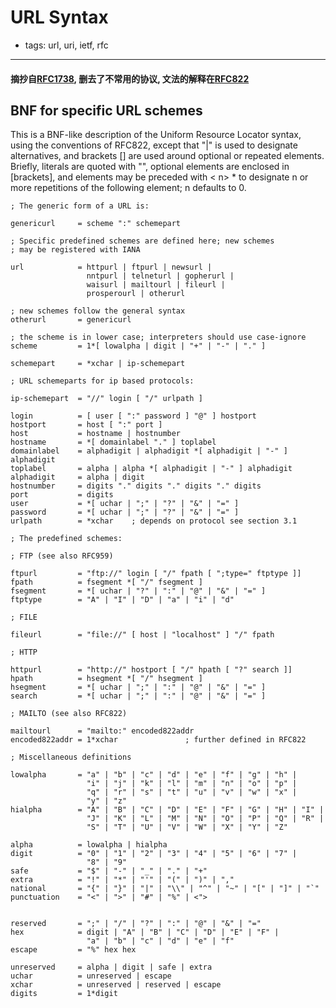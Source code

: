 # URL Syntax

- tags: url, uri, ietf, rfc

------

#### 摘抄自[RFC1738](http://www.ietf.org/rfc/rfc1738.txt), 删去了不常用的协议, 文法的解释在[RFC822](http://www.ietf.org/rfc/rfc822.txt)

## BNF for specific URL schemes

   This is a BNF-like description of the Uniform Resource Locator
   syntax, using the conventions of RFC822, except that "|" is used to
   designate alternatives, and brackets \[\] are used around optional or
   repeated elements. Briefly, literals are quoted with "", optional
   elements are enclosed in \[brackets\], and elements may be preceded
   with < n> * to designate n or more repetitions of the following
   element; n defaults to 0.


    ; The generic form of a URL is:

    genericurl     = scheme ":" schemepart

    ; Specific predefined schemes are defined here; new schemes
    ; may be registered with IANA

    url            = httpurl | ftpurl | newsurl |
                     nntpurl | telneturl | gopherurl |
                     waisurl | mailtourl | fileurl |
                     prosperourl | otherurl

    ; new schemes follow the general syntax
    otherurl       = genericurl

    ; the scheme is in lower case; interpreters should use case-ignore
    scheme         = 1*[ lowalpha | digit | "+" | "-" | "." ]

    schemepart     = *xchar | ip-schemepart

    ; URL schemeparts for ip based protocols:

    ip-schemepart  = "//" login [ "/" urlpath ]

    login          = [ user [ ":" password ] "@" ] hostport
    hostport       = host [ ":" port ]
    host           = hostname | hostnumber
    hostname       = *[ domainlabel "." ] toplabel
    domainlabel    = alphadigit | alphadigit *[ alphadigit | "-" ] alphadigit
    toplabel       = alpha | alpha *[ alphadigit | "-" ] alphadigit
    alphadigit     = alpha | digit
    hostnumber     = digits "." digits "." digits "." digits
    port           = digits
    user           = *[ uchar | ";" | "?" | "&" | "=" ]
    password       = *[ uchar | ";" | "?" | "&" | "=" ]
    urlpath        = *xchar    ; depends on protocol see section 3.1

    ; The predefined schemes:

    ; FTP (see also RFC959)

    ftpurl         = "ftp://" login [ "/" fpath [ ";type=" ftptype ]]
    fpath          = fsegment *[ "/" fsegment ]
    fsegment       = *[ uchar | "?" | ":" | "@" | "&" | "=" ]
    ftptype        = "A" | "I" | "D" | "a" | "i" | "d"

    ; FILE

    fileurl        = "file://" [ host | "localhost" ] "/" fpath

    ; HTTP

    httpurl        = "http://" hostport [ "/" hpath [ "?" search ]]
    hpath          = hsegment *[ "/" hsegment ]
    hsegment       = *[ uchar | ";" | ":" | "@" | "&" | "=" ]
    search         = *[ uchar | ";" | ":" | "@" | "&" | "=" ]

    ; MAILTO (see also RFC822)

    mailtourl      = "mailto:" encoded822addr
    encoded822addr = 1*xchar               ; further defined in RFC822

    ; Miscellaneous definitions

    lowalpha       = "a" | "b" | "c" | "d" | "e" | "f" | "g" | "h" |
                     "i" | "j" | "k" | "l" | "m" | "n" | "o" | "p" |
                     "q" | "r" | "s" | "t" | "u" | "v" | "w" | "x" |
                     "y" | "z"
    hialpha        = "A" | "B" | "C" | "D" | "E" | "F" | "G" | "H" | "I" |
                     "J" | "K" | "L" | "M" | "N" | "O" | "P" | "Q" | "R" |
                     "S" | "T" | "U" | "V" | "W" | "X" | "Y" | "Z"

    alpha          = lowalpha | hialpha
    digit          = "0" | "1" | "2" | "3" | "4" | "5" | "6" | "7" |
                     "8" | "9"
    safe           = "$" | "-" | "_" | "." | "+"
    extra          = "!" | "*" | "'" | "(" | ")" | ","
    national       = "{" | "}" | "|" | "\\" | "^" | "~" | "[" | "]" | "`"
    punctuation    = "<" | ">" | "#" | "%" | <">


    reserved       = ";" | "/" | "?" | ":" | "@" | "&" | "="
    hex            = digit | "A" | "B" | "C" | "D" | "E" | "F" |
                     "a" | "b" | "c" | "d" | "e" | "f"
    escape         = "%" hex hex

    unreserved     = alpha | digit | safe | extra
    uchar          = unreserved | escape
    xchar          = unreserved | reserved | escape
    digits         = 1*digit
